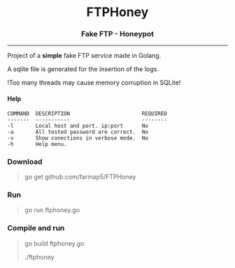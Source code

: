 <h1 align="center">FTPHoney</h1>
<h3 align="center">Fake FTP - Honeypot</h3>

---
Project of a **simple** fake FTP service made in Golang.

A sqlite file is generated for the insertion of the logs.

!Too many threads may cause memory corruption in SQLite!

#### Help
```
COMMAND  DESCRIPTION                       REQUIRED
-------  -----------                       --------
-l       Local host and port. ip:port      No
-a       All tested password are correct.  No
-v       Show conections in verbose mode.  No
-h       Help menu.
```
### Download
> go get github.com/farinap5/FTPHoney
### Run
> go run ftphoney.go
### Compile and run
> go build ftphoney.go
> 
> ./ftphoney

